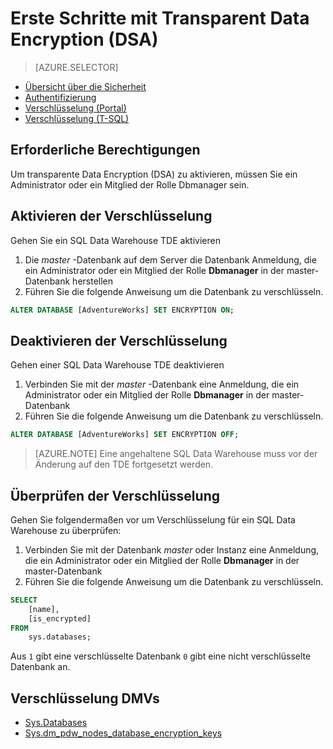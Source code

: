 <properties
   pageTitle="Transparente Verschlüsselung im SQL Datawarehouse (T-SQL) | Microsoft Azure"
   description="Transparente Verschlüsselung (DSA) im SQL Datawarehouse (T-SQL)"
   services="sql-data-warehouse"
   documentationCenter=""
   authors="ronortloff"
   manager="barbkess"
   editor=""/>

<tags
   ms.service="sql-data-warehouse"
   ms.workload="data-management"
   ms.tgt_pltfrm="na"
   ms.devlang="na"
   ms.topic="article"
   ms.date="09/24/2016"
   ms.author="rortloff;barbkess;sonyama"/>

# <a name="get-started-with-transparent-data-encryption-tde"></a>Erste Schritte mit Transparent Data Encryption (DSA)


> [AZURE.SELECTOR]
- [Übersicht über die Sicherheit](sql-data-warehouse-overview-manage-security.md)
- [Authentifizierung](sql-data-warehouse-authentication.md)
- [Verschlüsselung (Portal)](sql-data-warehouse-encryption-tde.md)
- [Verschlüsselung (T-SQL)](sql-data-warehouse-encryption-tde-tsql.md)

## <a name="required-permssions"></a>Erforderliche Berechtigungen

Um transparente Data Encryption (DSA) zu aktivieren, müssen Sie ein Administrator oder ein Mitglied der Rolle Dbmanager sein.

## <a name="enabling-encryption"></a>Aktivieren der Verschlüsselung

Gehen Sie ein SQL Data Warehouse TDE aktivieren

1. Die *master* -Datenbank auf dem Server die Datenbank Anmeldung, die ein Administrator oder ein Mitglied der Rolle **Dbmanager** in der master-Datenbank herstellen
2. Führen Sie die folgende Anweisung um die Datenbank zu verschlüsseln.

```sql
ALTER DATABASE [AdventureWorks] SET ENCRYPTION ON;
```

## <a name="disabling-encryption"></a>Deaktivieren der Verschlüsselung

Gehen einer SQL Data Warehouse TDE deaktivieren

1. Verbinden Sie mit der *master* -Datenbank eine Anmeldung, die ein Administrator oder ein Mitglied der Rolle **Dbmanager** in der master-Datenbank
2. Führen Sie die folgende Anweisung um die Datenbank zu verschlüsseln.

```sql
ALTER DATABASE [AdventureWorks] SET ENCRYPTION OFF;
```

> [AZURE.NOTE] Eine angehaltene SQL Data Warehouse muss vor der Änderung auf den TDE fortgesetzt werden.

## <a name="verifying-encryption"></a>Überprüfen der Verschlüsselung

Gehen Sie folgendermaßen vor um Verschlüsselung für ein SQL Data Warehouse zu überprüfen:

1. Verbinden Sie mit der Datenbank *master* oder Instanz eine Anmeldung, die ein Administrator oder ein Mitglied der Rolle **Dbmanager** in der master-Datenbank
2. Führen Sie die folgende Anweisung um die Datenbank zu verschlüsseln.

```sql
SELECT
    [name],
    [is_encrypted]
FROM
    sys.databases;
```

Aus ```1``` gibt eine verschlüsselte Datenbank ```0``` gibt eine nicht verschlüsselte Datenbank an.

## <a name="encryption-dmvs"></a>Verschlüsselung DMVs  

- [Sys.Databases][] 
- [Sys.dm_pdw_nodes_database_encryption_keys][]


<!--Anchors-->
[Transparent Data Encryption (TDE)]: https://msdn.microsoft.com/library/bb934049.aspx
[Sys.Databases]: http://msdn.microsoft.com/library/ms178534.aspx  
[Sys.dm_pdw_nodes_database_encryption_keys]: https://msdn.microsoft.com/library/mt203922.aspx  

<!--Image references-->

<!--Link references-->
